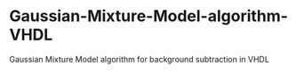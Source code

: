 # Gaussian-Mixture-Model-algorithm-VHDL
Gaussian Mixture Model algorithm for background subtraction in VHDL
